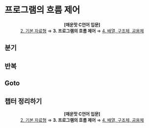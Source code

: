 # 프로그램의 흐름 제어

<p align="center">
<b>[매운맛 C언어 입문]</b> <br />
<a href="2. 기본 자료형.md">2. 기본 자료형</a> ⇒ <b>3. 프로그램의 흐름 제어</b> ⇒ <a href="4. 배열, 구조체, 공용체.md">4. 배열, 구조체, 공용체</a>
</p>

## 분기

## 반복

## Goto

## 챕터 정리하기

<p align="center">
<b>[매운맛 C언어 입문]</b> <br />
<a href="2. 기본 자료형.md">2. 기본 자료형</a> ⇒ <b>3. 프로그램의 흐름 제어</b> ⇒ <a href="4. 배열, 구조체, 공용체.md">4. 배열, 구조체, 공용체</a>
</p>
